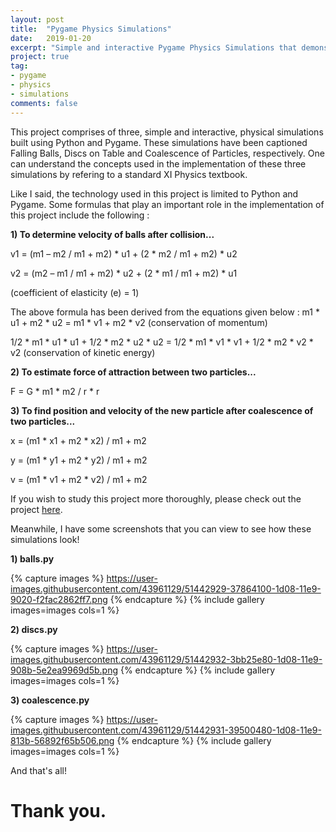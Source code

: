 ```yaml
---
layout: post
title:  "Pygame Physics Simulations"
date:   2019-01-20
excerpt: "Simple and interactive Pygame Physics Simulations that demonstrate some concepts from standard XI Physics."
project: true
tag:
- pygame 
- physics
- simulations
comments: false
---
```


This project comprises of three, simple and interactive, physical simulations built using Python and Pygame. 
These simulations have been captioned Falling Balls, Discs on Table and Coalescence of Particles, 
respectively. One can understand the concepts used in the implementation of these three simulations by 
refering to a standard XI Physics textbook.

Like I said, the technology used in this project is limited to Python and Pygame. Some formulas that play 
an important role in the implementation of this project include the following :
	
**1) To determine velocity of balls after collision...**  

  v1 = (m1 – m2 / m1 + m2) * u1 + (2 * m2 / m1 + m2) * u2   
 	
  v2 = (m2 – m1 / m1 + m2) * u2 + (2 * m1 / m1 + m2) * u1   
 
(coefficient of elasticity (e) = 1)
 
The above formula has been derived from the equations given below :
  m1 * u1 + m2 * u2  =  m1 * v1 + m2 * v2  (conservation of momentum)
	
  1/2 * m1 * u1 * u1 + 1/2 * m2 * u2 * u2 =  1/2 * m1 * v1 * v1 + 1/2 * m2 * v2 * v2 (conservation of 
  kinetic energy)

**2) To estimate force of attraction between two particles...**

  F = G * m1  * m2 / r * r 

**3) To find position and velocity of the new particle after coalescence of two particles...**

  x = (m1 * x1  + m2 * x2) / m1 + m2 

  y = (m1 * y1  + m2 * y2) / m1 + m2 

  v = (m1 * v1  + m2 * v2) / m1 + m2

If you wish to study this project more thoroughly, please check out the project [here](https://github.com/rutvi1998/Zense-Project). 

Meanwhile, I have some screenshots that you can view to see how these simulations look!

**1) balls.py**

{% capture images %}
   https://user-images.githubusercontent.com/43961129/51442929-37864100-1d08-11e9-9020-f2fac2862ff7.png
{% endcapture %}
{% include gallery images=images cols=1 %}

**2) discs.py**

{% capture images %}
  https://user-images.githubusercontent.com/43961129/51442932-3bb25e80-1d08-11e9-908b-5e2ea9969d5b.png
{% endcapture %}
{% include gallery images=images cols=1 %}

**3) coalescence.py**

{% capture images %}
  https://user-images.githubusercontent.com/43961129/51442931-39500480-1d08-11e9-813b-56892f65b506.png 
{% endcapture %}
{% include gallery images=images cols=1 %}


And that's all!

# Thank you.
